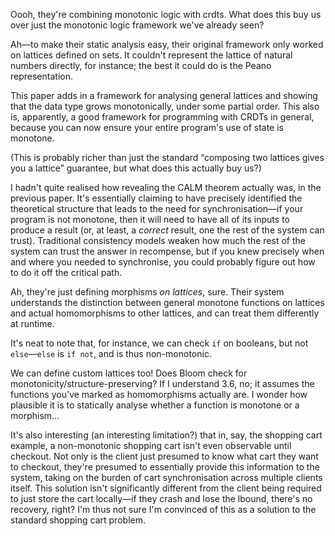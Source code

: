 Oooh, they're combining monotonic logic with crdts. What does this buy us over just the
monotonic logic framework we've already seen?

Ah—to make their static analysis easy, their original framework only worked on lattices
defined on sets. It couldn't represent the lattice of natural numbers directly, for
instance; the best it could do is the Peano representation.

This paper adds in a framework for analysing general lattices and showing that the data
type grows monotonically, under some partial order. This also is, apparently, a good
framework for programming with CRDTs in general, because you can now ensure your entire
program's use of state is monotone.

(This is probably richer than just the standard “composing two lattices gives you a lattice” guarantee, but what does this actually buy us?)

I hadn't quite realised how revealing the CALM theorem actually was, in the previous
paper. It's essentially claiming to have precisely identified the theoretical structure
that leads to the need for synchronisation—if your program is not monotone, then it will
need to have all of its inputs to produce a result (or, at least, a _correct_ result, one
the rest of the system can trust). Traditional consistency models weaken how much the rest
of the system can trust the answer in recompense, but if you knew precisely when and where
you needed to synchronise, you could probably figure out how to do it off the critical
path.

Ah, they're just defining morphisms _on lattices_, sure. Their system understands the
distinction between general monotone functions on lattices and actual homomorphisms to
other lattices, and can treat them differently at runtime.

It's neat to note that, for instance, we can check `if` on booleans, but not `else`—`else`
is `if not`, and is thus non-monotonic.

We can define custom lattices too! Does Bloom check for monotonicity/structure-preserving?
If I understand 3.6, no; it assumes the functions you've marked as homomorphisms actually
are. I wonder how plausible it is to statically analyse whether a function is monotone or
a morphism…

It's also interesting (an interesting limitation?) that in, say, the shopping cart
example, a non-monotonic shopping cart isn't even observable until checkout. Not only is
the client just presumed to know what cart they want to checkout, they're presumed to
essentially provide this information to the system, taking on the burden of cart
synchronisation across multiple clients itself. This solution isn't significantly
different from the client being required to just store the cart locally—if they crash and
lose the lbound, there's no recovery, right? I'm thus not sure I'm convinced of this as a
solution to the standard shopping cart problem.
